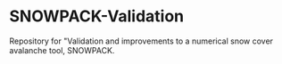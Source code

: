 # SNOWPACK-Validation
Repository for "Validation and improvements to a numerical snow cover avalanche tool, SNOWPACK.
